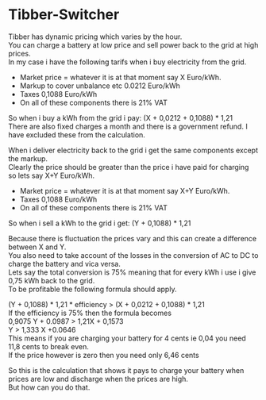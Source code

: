 # Tibber-Switcher

Tibber has dynamic pricing which varies by the hour.<br/>
You can charge a battery at low price and sell power back to the grid at high prices.<br/>
In my case i have the following tarifs when i buy electricity from the grid.<br/>

 - Market price = whatever it is at that moment say X Euro/kWh. 
 - Markup to cover unbalance etc 0.0212 Euro/kWh
 - Taxes                         0,1088 Euro/kWh
 - On all of these components there is 21% VAT

So when i buy a kWh from the grid i pay: (X + 0,0212 + 0,1088) * 1,21<br/>
There are also fixed charges a month and there is a government refund. I have excluded these from the calculation.<br/>

When i deliver electricity back to the grid i get the same components except the markup.<br/>
Clearly the price should be greater than the price i have paid for charging so lets say X+Y Euro/kWh.<br/>
 - Market price = whatever it is at that moment say X+Y Euro/kWh. 
 - Taxes                         0,1088 Euro/kWh
 - On all of these components there is 21% VAT

So when i sell a kWh to the grid i get: (Y + 0,1088) * 1,21<br/>

Because there is fluctuation the prices vary and this can create a difference between X and Y.<br/>
You also need to take account of the losses in the conversion of AC to DC to charge the battery and vica versa.<br/>
Lets say the total conversion is 75% meaning that for every kWh i use i give 0,75 kWh back to the grid.<br/>
To be profitable the following formula should apply.<br/>

(Y + 0,1088) * 1,21 * efficiency > (X + 0,0212 + 0,1088) * 1,21<br/>
If the efficiency is 75% then the formula becomes<br/>
0,9075 Y + 0.0987 > 1,21X + 0,1573<br/>
Y > 1,333 X +0.0646<br/>
This means if you are charging your battery for 4 cents ie 0,04 you need 11,8 cents to break even.<br/>
If the price however is zero then you need only 6,46 cents<br/>

So this is the calculation that shows it pays to charge your battery when prices are low and discharge when the prices are high.<br/>
But how can you do that.<br/>
